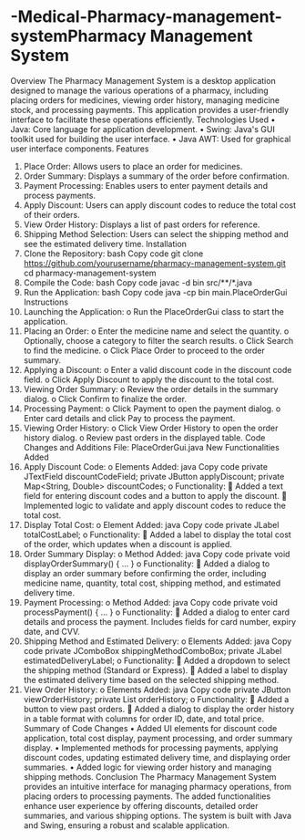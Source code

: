 # -Medical-Pharmacy-management-systemPharmacy Management System
Overview
The Pharmacy Management System is a desktop application designed to manage the various operations of a pharmacy, including placing orders for medicines, viewing order history, managing medicine stock, and processing payments. This application provides a user-friendly interface to facilitate these operations efficiently.
Technologies Used
•	Java: Core language for application development.
•	Swing: Java's GUI toolkit used for building the user interface.
•	Java AWT: Used for graphical user interface components.
Features
1.	Place Order: Allows users to place an order for medicines.
2.	Order Summary: Displays a summary of the order before confirmation.
3.	Payment Processing: Enables users to enter payment details and process payments.
4.	Apply Discount: Users can apply discount codes to reduce the total cost of their orders.
5.	View Order History: Displays a list of past orders for reference.
6.	Shipping Method Selection: Users can select the shipping method and see the estimated delivery time.
Installation
1.	Clone the Repository:
bash
Copy code
git clone https://github.com/yourusername/pharmacy-management-system.git
cd pharmacy-management-system
2.	Compile the Code:
bash
Copy code
javac -d bin src/**/*.java
3.	Run the Application:
bash
Copy code
java -cp bin main.PlaceOrderGui
Instructions
1.	Launching the Application:
o	Run the PlaceOrderGui class to start the application.
2.	Placing an Order:
o	Enter the medicine name and select the quantity.
o	Optionally, choose a category to filter the search results.
o	Click Search to find the medicine.
o	Click Place Order to proceed to the order summary.
3.	Applying a Discount:
o	Enter a valid discount code in the discount code field.
o	Click Apply Discount to apply the discount to the total cost.
4.	Viewing Order Summary:
o	Review the order details in the summary dialog.
o	Click Confirm to finalize the order.
5.	Processing Payment:
o	Click Payment to open the payment dialog.
o	Enter card details and click Pay to process the payment.
6.	Viewing Order History:
o	Click View Order History to open the order history dialog.
o	Review past orders in the displayed table.
Code Changes and Additions
File: PlaceOrderGui.java
New Functionalities Added
1.	Apply Discount Code:
o	Elements Added:
java
Copy code
private JTextField discountCodeField;
private JButton applyDiscount;
private Map<String, Double> discountCodes;
o	Functionality:
	Added a text field for entering discount codes and a button to apply the discount.
	Implemented logic to validate and apply discount codes to reduce the total cost.
2.	Display Total Cost:
o	Element Added:
java
Copy code
private JLabel totalCostLabel;
o	Functionality:
	Added a label to display the total cost of the order, which updates when a discount is applied.
3.	Order Summary Display:
o	Method Added:
java
Copy code
private void displayOrderSummary() { ... }
o	Functionality:
	Added a dialog to display an order summary before confirming the order, including medicine name, quantity, total cost, shipping method, and estimated delivery time.
4.	Payment Processing:
o	Method Added:
java
Copy code
private void processPayment() { ... }
o	Functionality:
	Added a dialog to enter card details and process the payment. Includes fields for card number, expiry date, and CVV.
5.	Shipping Method and Estimated Delivery:
o	Elements Added:
java
Copy code
private JComboBox<String> shippingMethodComboBox;
private JLabel estimatedDeliveryLabel;
o	Functionality:
	Added a dropdown to select the shipping method (Standard or Express).
	Added a label to display the estimated delivery time based on the selected shipping method.
6.	View Order History:
o	Elements Added:
java
Copy code
private JButton viewOrderHistory;
private List<Order> orderHistory;
o	Functionality:
	Added a button to view past orders.
	Added a dialog to display the order history in a table format with columns for order ID, date, and total price.
Summary of Code Changes
•	Added UI elements for discount code application, total cost display, payment processing, and order summary display.
•	Implemented methods for processing payments, applying discount codes, updating estimated delivery time, and displaying order summaries.
•	Added logic for viewing order history and managing shipping methods.
Conclusion
The Pharmacy Management System provides an intuitive interface for managing pharmacy operations, from placing orders to processing payments. The added functionalities enhance user experience by offering discounts, detailed order summaries, and various shipping options. The system is built with Java and Swing, ensuring a robust and scalable application.

